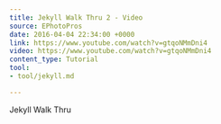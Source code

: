 ```yaml
---
title: Jekyll Walk Thru 2 - Video
source: EPhotoPros
date: 2016-04-04 22:34:00 +0000
link: https://www.youtube.com/watch?v=gtqoNMmDni4
video: https://www.youtube.com/watch?v=gtqoNMmDni4
content_type: Tutorial
tool:
- tool/jekyll.md

---
```

Jekyll Walk Thru
